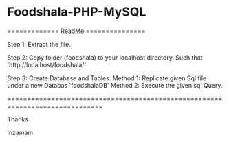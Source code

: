 # Foodshala-PHP-MySQL

=============      ReadMe      ===============

Step 1: 	Extract the file.

Step 2:		Copy folder (foodshala) to your localhost directory. Such that 'http://localhost/foodshala/'

Step 3:		Create Database and Tables.
		Method 1:	Replicate given Sql file under a new  Databas 'foodshalaDB'
		Method 2:	Execute the given sql Query.



==============================================================================

Thanks

Inzamam
